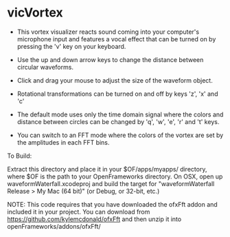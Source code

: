 # vicVortex

- This vortex visualizer reacts sound coming into your computer's microphone input and features a vocal effect that can be turned on by pressing the 'v' key on your keyboard.

- Use the up and down arrow keys to change the distance between circular waveforms.

- Click and drag your mouse to adjust the size of the waveform object.

- Rotational transformations can be turned on and off by keys 'z', 'x' and 'c'

- The default mode uses only the time domain signal where the colors and distance between circles can be changed by 'q', 'w', 'e', 'r' and 't' keys. 

- You can switch to an FFT mode where the colors of the vortex are set by the amplitudes in each FFT bins.  


To Build:

Extract this directory and place it in your $OF/apps/myapps/ directory, where $OF is the path to your OpenFrameworks directory. On OSX, open up waveformWaterfall.xcodeproj and build the target for "waveformWaterfall Release > My Mac (64 bit)" (or Debug, or 32-bit, etc.)

NOTE: This code requires that you have downloaded the ofxFft addon and included it in your project. You can download from https://github.com/kylemcdonald/ofxFft and then unzip it into openFrameworks/addons/ofxFft/

